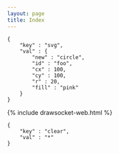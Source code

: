```yaml
---
layout: page
title: Index
---
```


```
{
    "key" : "svg",
    "val" : {
        "new" : "circle",
        "id" : "foo",
        "cx" : 100,
        "cy" : 100,
        "r" : 20,
        "fill" : "pink"
    }
}
```

{% include drawsocket-web.html %}

```
{
    "key" : "clear",
    "val" : "*"
}
```

<style>
    .highlight pre:hover {
        background-color: pink !important;
    }

    code {
         background-color: inherit;
    }

    .drawsocket-web {
        height: 400px;
        overflow: hidden;
    }
</style>


<script>

    const snippet_code_block = document.querySelectorAll(".highlight");
   
    snippet_code_block.forEach( b => {
        const snippet_code = b.querySelector("code");
        const snippet = JSON.parse(snippet_code.innerHTML);
        b.addEventListener("click", ()=> {
            drawsocket.input(snippet);
        });
    })

</script>